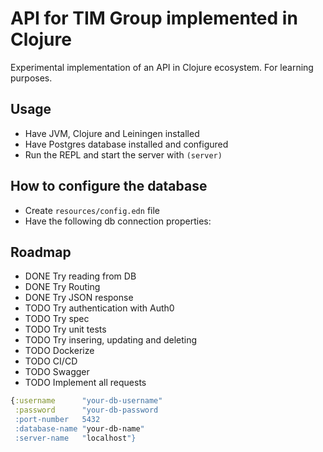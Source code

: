 # API for TIM Group implemented in Clojure

Experimental implementation of an API in Clojure ecosystem. For learning purposes.

## Usage

- Have JVM, Clojure and Leiningen installed
- Have Postgres database installed and configured
- Run the REPL and start the server with `(server)`

## How to configure the database

- Create `resources/config.edn` file
- Have the following db connection properties:

## Roadmap
- DONE Try reading from DB
- DONE Try Routing
- DONE Try JSON response
- TODO Try authentication with Auth0
- TODO Try spec
- TODO Try unit tests
- TODO Try insering, updating and deleting
- TODO Dockerize
- TODO CI/CD
- TODO Swagger
- TODO Implement all requests

```clojure
{:username      "your-db-username"
 :password      "your-db-password
 :port-number   5432
 :database-name "your-db-name"
 :server-name   "localhost"}
```